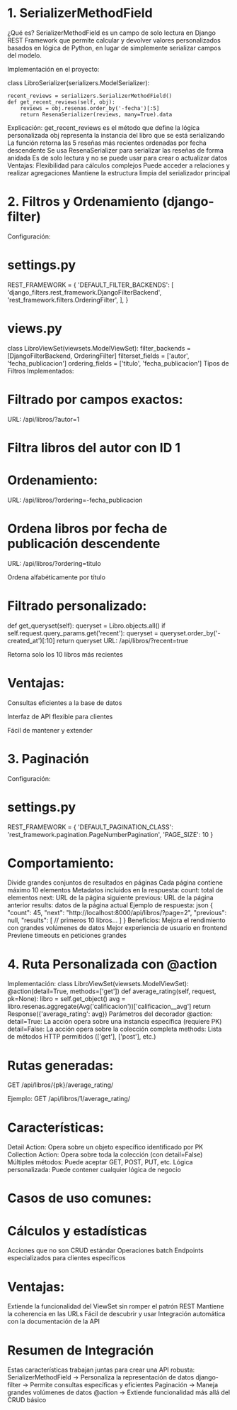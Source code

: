 # 1. SerializerMethodField
¿Qué es?
SerializerMethodField es un campo de solo lectura en Django REST Framework que permite calcular y devolver valores personalizados basados en lógica de Python, en lugar de simplemente serializar campos del modelo.

Implementación en el proyecto:

class LibroSerializer(serializers.ModelSerializer):

    recent_reviews = serializers.SerializerMethodField()
    def get_recent_reviews(self, obj):
        reviews = obj.resenas.order_by('-fecha')[:5]
        return ResenaSerializer(reviews, many=True).data
Explicación:
get_recent_reviews es el método que define la lógica personalizada
obj representa la instancia del libro que se está serializando
La función retorna las 5 reseñas más recientes ordenadas por fecha descendente
Se usa ResenaSerializer para serializar las reseñas de forma anidada
Es de solo lectura y no se puede usar para crear o actualizar datos
Ventajas:
Flexibilidad para cálculos complejos
Puede acceder a relaciones y realizar agregaciones
Mantiene la estructura limpia del serializador principal

# 2. Filtros y Ordenamiento (django-filter)
Configuración:

# settings.py
REST_FRAMEWORK = {
    'DEFAULT_FILTER_BACKENDS': [
        'django_filters.rest_framework.DjangoFilterBackend',
        'rest_framework.filters.OrderingFilter',
    ],
}

# views.py
class LibroViewSet(viewsets.ModelViewSet):
    filter_backends = [DjangoFilterBackend, OrderingFilter]
    filterset_fields = ['autor', 'fecha_publicacion']
    ordering_fields = ['titulo', 'fecha_publicacion']
Tipos de Filtros Implementados:

# Filtrado por campos exactos:

URL: /api/libros/?autor=1

# Filtra libros del autor con ID 1

# Ordenamiento:

URL: /api/libros/?ordering=-fecha_publicacion

# Ordena libros por fecha de publicación descendente

URL: /api/libros/?ordering=titulo

Ordena alfabéticamente por título

# Filtrado personalizado:


def get_queryset(self):
    queryset = Libro.objects.all()
    if self.request.query_params.get('recent'):
        queryset = queryset.order_by('-created_at')[:10]
    return queryset
URL: /api/libros/?recent=true

 Retorna solo los 10 libros más recientes

# Ventajas:

Consultas eficientes a la base de datos

Interfaz de API flexible para clientes

Fácil de mantener y extender

# 3. Paginación
Configuración:


# settings.py
REST_FRAMEWORK = {
    'DEFAULT_PAGINATION_CLASS': 'rest_framework.pagination.PageNumberPagination',
    'PAGE_SIZE': 10
}
# Comportamiento:
Divide grandes conjuntos de resultados en páginas
Cada página contiene máximo 10 elementos
Metadatos incluidos en la respuesta:
count: total de elementos
next: URL de la página siguiente
previous: URL de la página anterior
results: datos de la página actual
Ejemplo de respuesta:
json
{
    "count": 45,
    "next": "http://localhost:8000/api/libros/?page=2",
    "previous": null,
    "results": [
        // primeros 10 libros...
    ]
}
Beneficios:
Mejora el rendimiento con grandes volúmenes de datos
Mejor experiencia de usuario en frontend
Previene timeouts en peticiones grandes
# 4. Ruta Personalizada con @action
Implementación:
class LibroViewSet(viewsets.ModelViewSet):
    @action(detail=True, methods=['get'])
    def average_rating(self, request, pk=None):
        libro = self.get_object()
        avg = libro.resenas.aggregate(Avg('calificacion'))['calificacion__avg']
        return Response({'average_rating': avg})
Parámetros del decorador @action:
detail=True: La acción opera sobre una instancia específica (requiere PK)
detail=False: La acción opera sobre la colección completa
methods: Lista de métodos HTTP permitidos (['get'], ['post'], etc.)
# Rutas generadas:

GET /api/libros/{pk}/average_rating/

Ejemplo: GET /api/libros/1/average_rating/

# Características:
Detail Action: Opera sobre un objeto específico identificado por PK
Collection Action: Opera sobre toda la colección (con detail=False)
Múltiples métodos: Puede aceptar GET, POST, PUT, etc.
Lógica personalizada: Puede contener cualquier lógica de negocio

# Casos de uso comunes:

# Cálculos y estadísticas
Acciones que no son CRUD estándar
Operaciones batch
Endpoints especializados para clientes específicos
# Ventajas:
Extiende la funcionalidad del ViewSet sin romper el patrón REST
Mantiene la coherencia en las URLs
Fácil de descubrir y usar
Integración automática con la documentación de la API

# Resumen de Integración
Estas características trabajan juntas para crear una API robusta:
SerializerMethodField → Personaliza la representación de datos
django-filter → Permite consultas específicas y eficientes
Paginación → Maneja grandes volúmenes de datos
@action → Extiende funcionalidad más allá del CRUD básico

